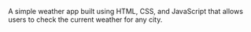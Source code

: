 A simple weather app built using HTML, CSS, and JavaScript that allows users to check the current weather for any city.

